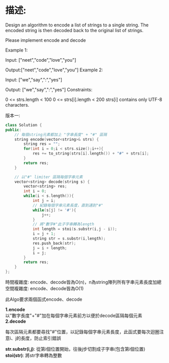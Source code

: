 # 描述:
Design an algorithm to encode a list of strings to a single string. The encoded string is then decoded back to the original list of strings.

Please implement encode and decode

Example 1:

Input: ["neet","code","love","you"]

Output:["neet","code","love","you"]
Example 2:

Input: ["we","say",":","yes"]

Output: ["we","say",":","yes"]
Constraints:

0 <= strs.length < 100
0 <= strs[i].length < 200
strs[i] contains only UTF-8 characters.

版本一:
```C++
class Solution {
public:
    // 每個string元素都加上 "字串長度" + "#" 區隔 
    string encode(vector<string>& strs) {
        string res = "";
        for(int i = 0;i < strs.size();i++){
            res += to_string(strs[i].length()) + "#" + strs[i];
        }
        return res;
    }

    // 以"#" limiter 區隔每個字串元素
    vector<string> decode(string s) {
        vector<string> res;
        int i = 0;
        while(i < s.length()){
            int j = i;
            // 紀錄每個字串元素長度，直到遇到"#"
            while(s[j] != '#'){
                j++;
            }
            // 將"數字#"此子字串轉為length
            int length = stoi(s.substr(i,j - i));
            i = j + 1;         
            string str = s.substr(i,length);
            res.push_back(str);
            j = i + length;
            i = j;
        }
        return res;
    }
};
```
時間複雜度: encode、decode皆為O(n)，n為string陣列所有字串元素長度加總  
空間複雜度: encode、decode皆為O(1)

此Algo要求兩個函式encode、decode

**1.encode**  
以"數字長度"+"#"加在每個字串元素前方以便於decode區隔每個元素  
**2.decode**  

每次區隔元素都要尋找"#"位置，以記錄每個字串元素長度，此函式要每次迴圈注意i、j的長度，防止索引錯誤  

**str.substr(i,j)**: 從第i個位置開始，往後j步切割成子字串(包含第i個位置)  
**stoi(str)**: 將str字串轉為整數